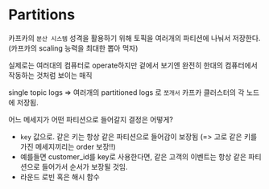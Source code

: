 Partitions
==========

카프카의 `분산 시스템` 성격을 활용하기 위해 토픽을 여러개의 파티션에 나눠서 저장한다. (카프카의 scaling 능력을 최대한 뽑아 먹자)

실제로는 여러대의 컴퓨터로 operate하지만 겉에서 보기엔 완전히 한대의 컴퓨터에서 작동하는 것처럼 보이는 매직
 
single topic logs => 여러개의 partitioned logs 로 `쪼개서` 카프카 클러스터의 각 노드에 저장됨.

어느 메세지가 어떤 파티션으로 들어갈지 결정은 어떻게?
- `key` 값으로. 같은 키는 항상 같은 파티션으로 들어감이 보장됨 (=> 고로 같은 키를 가진 메세지끼리는 order 보장!!)
- 예를들면 customer_id를 key로 사용한다면, 같은 고객의 이벤트는 항상 같은 파티션으로 들어가서 순서가 보장될 것임.
- 라운드 로빈 혹은 해시 함수